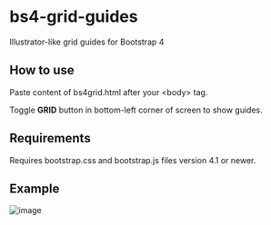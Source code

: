 # bs4-grid-guides
Illustrator-like grid guides for Bootstrap 4

## How to use
Paste content of bs4grid.html after your &lt;body&gt; tag.

Toggle <strong>GRID</strong> button in bottom-left corner of screen to show guides.

## Requirements
Requires bootstrap.css and bootstrap.js files version 4.1 or newer.

## Example
![image](https://user-images.githubusercontent.com/2047645/133603844-e7fe5b6e-96e9-4b9d-9102-00eaa9d3ba02.png)
